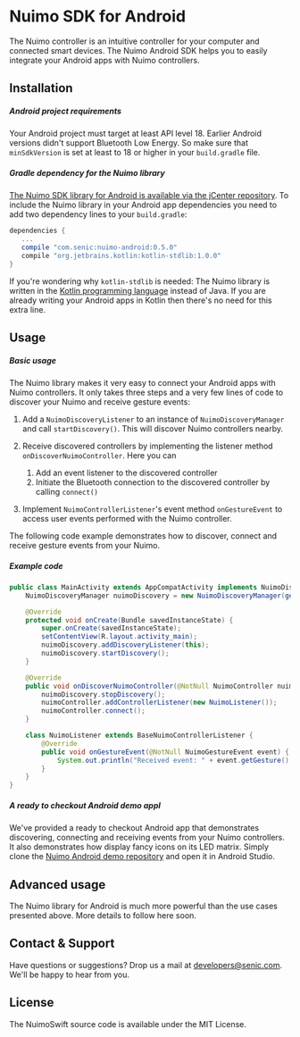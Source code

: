 # Nuimo SDK for Android

The Nuimo controller is an intuitive controller for your computer and connected smart devices. The Nuimo Android SDK helps you to easily integrate your Android apps with Nuimo controllers.

## Installation

##### Android project requirements

Your Android project must target at least API level 18. Earlier Android versions didn't support Bluetooth Low Energy. So make sure that `minSdkVersion` is set at least to 18 or higher in your `build.gradle` file.

##### Gradle dependency for the Nuimo library

[The Nuimo SDK library for Android is available via the jCenter repository](http://jcenter.bintray.com/com/senic/nuimo-android/). To include the Nuimo library in your Android app dependencies you need to add two dependency lines to your `build.gradle`:

```groovy
dependencies {
   ...
   compile "com.senic:nuimo-android:0.5.0"
   compile "org.jetbrains.kotlin:kotlin-stdlib:1.0.0"
}
```

If you're wondering why `kotlin-stdlib` is needed: The Nuimo library is written in the [Kotlin programming language](https://kotlinlang.org/) instead of Java. If you are already writing your Android apps in Kotlin then there's no need for this extra line.

## Usage

##### Basic usage

The Nuimo library makes it very easy to connect your Android apps with Nuimo controllers. It only takes three steps and a very few lines of code to discover your Nuimo and receive gesture events:

1. Add a `NuimoDiscoveryListener` to an instance of `NuimoDiscoveryManager` and call `startDiscovery()`. This will discover Nuimo controllers nearby.

2. Receive discovered controllers by implementing the listener method `onDiscoverNuimoController`. Here you can
    1. Add an event listener to the discovered controller
    2. Initiate the Bluetooth connection to the discovered controller by calling `connect()`

3. Implement `NuimoControllerListener`'s event method `onGestureEvent` to access user events performed with the Nuimo controller.

The following code example demonstrates how to discover, connect and receive gesture events from your Nuimo.

##### Example code

```java
public class MainActivity extends AppCompatActivity implements NuimoDiscoveryListener {
    NuimoDiscoveryManager nuimoDiscovery = new NuimoDiscoveryManager(getApplicationContext());

    @Override
    protected void onCreate(Bundle savedInstanceState) {
        super.onCreate(savedInstanceState);
        setContentView(R.layout.activity_main);
        nuimoDiscovery.addDiscoveryListener(this);
        nuimoDiscovery.startDiscovery();
    }

    @Override
    public void onDiscoverNuimoController(@NotNull NuimoController nuimoController) {
        nuimoDiscovery.stopDiscovery();
        nuimoController.addControllerListener(new NuimoListener());
        nuimoController.connect();
    }

    class NuimoListener extends BaseNuimoControllerListener {
        @Override
        public void onGestureEvent(@NotNull NuimoGestureEvent event) {
            System.out.println("Received event: " + event.getGesture() + ": " + event.getValue());
        }
    }
}
```

##### A ready to checkout Android demo appl

We've provided a ready to checkout Android app that demonstrates discovering, connecting and receiving events from your Nuimo controllers. It also demonstrates how display fancy icons on its LED matrix. Simply clone the [Nuimo Android demo repository](https://github.com/getsenic/nuimo-android-demo) and open it in Android Studio.

## Advanced usage

The Nuimo library for Android is much more powerful than the use cases presented above. More details to follow here soon.

## Contact & Support

Have questions or suggestions? Drop us a mail at developers@senic.com. We'll be happy to hear from you.

## License

The NuimoSwift source code is available under the MIT License.
